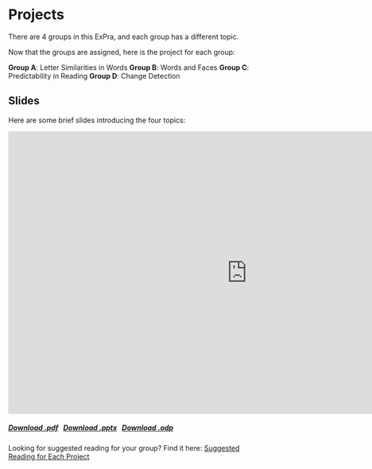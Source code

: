 # Projects

There are 4 groups in this ExPra, and each group has a different topic. 

Now that the groups are assigned, here is the project for each group:

**Group A**: Letter Similarities in Words
**Group B**: Words and Faces
**Group C**: Predictability in Reading
**Group D**: Change Detection

## Slides

Here are some brief slides introducing the four topics:

<iframe src="https://docs.google.com/presentation/d/e/2PACX-1vQtrBPkNbltbtESfMjbQmt2dQg9Dk4C-jkfsQxcVA1IoooCWIj8bN_LRouRpHy0dbe5dS91GU-xvNez/embed?start=false&loop=false" frameborder="0" width="960" height="569" allowfullscreen="true" mozallowfullscreen="true" webkitallowfullscreen="true"></iframe>

<h5>
<a href=https://docs.google.com/presentation/d/11_jFbdhQcQWst7wURzoz7wfD-QvSjxxu4EGfWybx4MA/export/pdf><i class="fa-solid fa-file-pdf"></i> Download .pdf</a>
&nbsp;
<a href=https://docs.google.com/presentation/d/11_jFbdhQcQWst7wURzoz7wfD-QvSjxxu4EGfWybx4MA/export/pptx><i class="fa-solid fa-file-powerpoint"></i> Download .pptx</a>
&nbsp;
<a href=https://docs.google.com/presentation/d/11_jFbdhQcQWst7wURzoz7wfD-QvSjxxu4EGfWybx4MA/export/odp><i class="fa-solid fa-file"></i> Download .odp</a>
</h5>

Looking for suggested reading for your group? Find it here: [Suggested Reading for Each Project](https://jackedtaylor.github.io/expra-wise24/general/reading.html#suggested-reading-specific-to-each-project)
